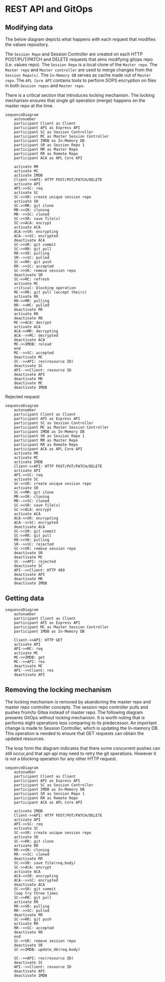 # REST API and GitOps

## Modifying data

The below diagram depicts what happens with each request that modifies the values repository.

The `Session Repo` and Session Controller are created on each HTTP POST/PUT/PATCH and DELETE requests that aims modifying gitops repo (i.e. values repo). The `Session Repo` is a local clone of the `Master repo`. The `Master repo` and `Master controller` are used to merge changes from the `Session Repo(s)`. The `In-Memory DB` serves as cache made out of `Master repo`. The `APL Core API` contains tools to perform SOPS encryption on files in both `Session repos` and `Master repo`.

There is a critical section that introduces locking mechanism. The locking mechanism ensures that single git operation (merge) happens on the master repo at the time.

```mermaid
sequenceDiagram
    autonumber
    participant Client as Client
    participant API as Express API
    participant SC as Session Controller
    participant MC as Master Session Controller
    participant IMDB as In-Memory DB
    participant SR as Session Repo 1
    participant MR as Master Repo
    participant RR as Remote Repo
    participant ACA as APL Core API

    activate MR
    activate MC
    activate IMDB
    Client->>API: HTTP POST/PUT/PATCH/DELETE
    activate API
    API->>SC: req
    activate SC
    SC->>SR: create unique session repo
    activate SR
    SC->>MR: git clone
    MR->>SR: cloning
    MR-->>SC: cloned
    SC->>SR: save file(s)
    SC->>ACA: encrypt
    activate ACA
    ACA->>SR: encrypting
    ACA-->>SC: encrypted
    deactivate ACA
    SC->>SR: git commit
    SC->>RR: git pull
    RR->>SR: pulling
    SR-->>SC: pulled
    SC->>RR: git push
    RR-->>SC: accepted
    SC->>SR: remove session repo
    deactivate SR
    SC->>MC: refresh
    activate MC
    critical: blocking operation
    MC->>RR: git pull (accept theirs)
    activate RR
    RR->>MR: pulling
    RR-->>MC: pulled
    deactivate RR
    activate RR
    deactivate RR
    MC->>ACA: decrypt
    activate ACA
    ACA->>MR: decrypting
    ACA-->>MC: decrypted
    deactivate ACA
    MC->>IMDB: reload
    end
    MC-->>SC: accepted
    deactivate MC
    SC-->>API: res(resource ID)
    deactivate SC
    API-->>Client: resource ID
    deactivate API
    deactivate MR
    deactivate MC
    deactivate IMDB
```

Rejected request

```mermaid
sequenceDiagram
    autonumber
    participant Client as Client
    participant API as Express API
    participant SC as Session Controller
    participant MC as Master Session Controller
    participant IMDB as In-Memory DB
    participant SR as Session Repo 1
    participant MR as Master Repo
    participant RR as Remote Repo
    participant ACA as APL Core API
    activate MR
    activate MC
    activate IMDB
    Client->>API: HTTP POST/PUT/PATCH/DELETE
    activate API
    API->>SC: req
    activate SC
    SC->>SR: create unique session repo
    activate SR
    SC->>MR: git clone
    MR->>SR: cloning
    MR-->>SC: cloned
    SC->>SR: save file(s)
    SC->>ACA: encrypt
    activate ACA
    ACA->>SR: encrypting
    ACA-->>SC: encrypted
    deactivate ACA
    SC->>SR: git commit
    SC->>RR: git pull
    RR->>SR: pulling
    SR-->>SC: rejected
    SC->>SR: remove session repo
    deactivate SR
    deactivate MC
    SC-->>API: rejected
    deactivate SC
    API-->>Client: HTTP 409
    deactivate API
    deactivate MR
    deactivate IMDB
```

## Getting data

```mermaid
sequenceDiagram
    autonumber
    participant Client as Client
    participant API as Express API
    participant MC as Master Session Controller
    participant IMDB as In-Memory DB

    Client->>API: HTTP GET
    activate API
    API->>MC: req
    activate MC
    MC->>IMDB: get
    MC-->>API: res
    deactivate MC
    API-->>Client: res
    deactivate API
```

## Removing the locking mechanism

The locking mechanism is removed by abandoning the master repo and master repo controller concepts. The session repo controller pulls and pushes from/to Gitea instead of master repo.
The following diagram presents GitOps without locking mechanism. It is worth noting that is performs eight operations less comparing to its predecessor.
An important change is made to Session Controller, which is updating the In-memory DB. This operation is needed to ensure that GET requests can obtain the updated resources.

The loop form the diagram indicates that there some concurrent pushes can still occur,and that apl-api may need to retry the git operations. However it is not a blocking operation for any other HTTP request.

```mermaid
sequenceDiagram
    autonumber
    participant Client as Client
    participant API as Express API
    participant SC as Session Controller
    participant IMDB as In-Memory DB
    participant SR as Session Repo 1
    participant RR as Remote Repo
    participant ACA as APL Core API

    activate IMDB
    Client->>API: HTTP POST/PUT/PATCH/DELETE
    activate API
    API->>SC: req
    activate SC
    SC->>SR: create unique session repo
    activate SR
    SC->>RR: git clone
    activate RR
    RR->>SR: cloning
    RR-->>SC: cloned
    deactivate RR
    SC->>SR: save file(req.body)
    SC->>ACA: encrypt
    activate ACA
    ACA->>SR: encrypting
    ACA-->>SC: encrypted
    deactivate ACA
    SC->>SR: git commit
    loop try three times
    SC->>RR: git pull
    activate RR
    RR->>SR: pulling
    RR-->>SC: pulled
    deactivate RR
    SC->>RR: git push
    activate RR
    RR-->>SC: accepted
    deactivate RR
    end
    SC->>SR: remove session repo
    deactivate SR
    SC->>IMDB: update_db(req.body)

    SC-->>API: res(resource ID)
    deactivate SC
    API-->>Client: resource ID
    deactivate API
    deactivate IMDB
```
